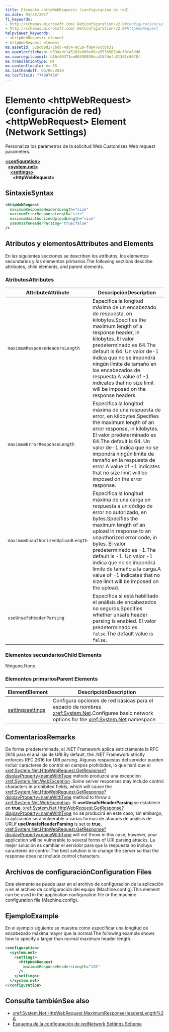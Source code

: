 ```yaml
---
title: Elemento <httpWebRequest> (configuración de red)
ms.date: 03/30/2017
f1_keywords:
- http://schemas.microsoft.com/.NetConfiguration/v2.0#configuration/system.net/settings/httpWebRequest
- http://schemas.microsoft.com/.NetConfiguration/v2.0#httpWebRequest
helpviewer_keywords:
- <httpWebRequest> element
- httpWebRequest element
ms.assetid: 52acd9d2-5bdc-4dc4-9c2a-f0a476ccbb31
ms.openlocfilehash: d33dadc14510feb00e05ca557b507b0cf8fa0dd0
ms.sourcegitcommit: b16c00371ea06398859ecd157defc81301c9070f
ms.translationtype: MT
ms.contentlocale: es-ES
ms.lasthandoff: 06/06/2020
ms.locfileid: "74087458"
---
```

# <a name="httpwebrequest-element-network-settings"></a><span data-ttu-id="155d1-102">Elemento \<httpWebRequest> (configuración de red)</span><span class="sxs-lookup"><span data-stu-id="155d1-102">\<httpWebRequest> Element (Network Settings)</span></span>
<span data-ttu-id="155d1-103">Personaliza los parámetros de la solicitud Web.</span><span class="sxs-lookup"><span data-stu-id="155d1-103">Customizes Web request parameters.</span></span>  

[**\<configuration>**](../configuration-element.md)\
&nbsp;&nbsp;[**\<system.net>**](system-net-element-network-settings.md)\
&nbsp;&nbsp;&nbsp;&nbsp;[**\<settings>**](settings-element-network-settings.md)\
&nbsp;&nbsp;&nbsp;&nbsp;&nbsp;&nbsp;**\<httpWebRequest>**

## <a name="syntax"></a><span data-ttu-id="155d1-104">Sintaxis</span><span class="sxs-lookup"><span data-stu-id="155d1-104">Syntax</span></span>  
  
```xml  
<httpWebRequest  
  maximumResponseHeadersLength="size"  
  maximumErrorResponseLength="size"  
  maximumUnauthorizedUploadLength="size"  
  useUnsafeHeaderParsing="true|false"  
/>  
```  
  
## <a name="attributes-and-elements"></a><span data-ttu-id="155d1-105">Atributos y elementos</span><span class="sxs-lookup"><span data-stu-id="155d1-105">Attributes and Elements</span></span>  
 <span data-ttu-id="155d1-106">En las siguientes secciones se describen los atributos, los elementos secundarios y los elementos primarios.</span><span class="sxs-lookup"><span data-stu-id="155d1-106">The following sections describe attributes, child elements, and parent elements.</span></span>  
  
### <a name="attributes"></a><span data-ttu-id="155d1-107">Atributos</span><span class="sxs-lookup"><span data-stu-id="155d1-107">Attributes</span></span>  
  
|<span data-ttu-id="155d1-108">**Attribute**</span><span class="sxs-lookup"><span data-stu-id="155d1-108">**Attribute**</span></span>|<span data-ttu-id="155d1-109">**Descripción**</span><span class="sxs-lookup"><span data-stu-id="155d1-109">**Description**</span></span>|  
|-------------------|---------------------|  
|`maximumResponseHeadersLength`|<span data-ttu-id="155d1-110">Especifica la longitud máxima de un encabezado de respuesta, en kilobytes.</span><span class="sxs-lookup"><span data-stu-id="155d1-110">Specifies the maximum length of a response header, in kilobytes.</span></span> <span data-ttu-id="155d1-111">El valor predeterminado es 64.</span><span class="sxs-lookup"><span data-stu-id="155d1-111">The default is 64.</span></span> <span data-ttu-id="155d1-112">Un valor de-1 indica que no se impondrá ningún límite de tamaño en los encabezados de respuesta.</span><span class="sxs-lookup"><span data-stu-id="155d1-112">A value of -1 indicates that no size limit will be imposed on the response headers.</span></span>|  
|`maximumErrorResponseLength`|<span data-ttu-id="155d1-113">Especifica la longitud máxima de una respuesta de error, en kilobytes.</span><span class="sxs-lookup"><span data-stu-id="155d1-113">Specifies the maximum length of an error response, in kilobytes.</span></span> <span data-ttu-id="155d1-114">El valor predeterminado es 64.</span><span class="sxs-lookup"><span data-stu-id="155d1-114">The default is 64.</span></span> <span data-ttu-id="155d1-115">Un valor de-1 indica que no se impondrá ningún límite de tamaño en la respuesta de error.</span><span class="sxs-lookup"><span data-stu-id="155d1-115">A value of -1 indicates that no size limit will be imposed on the error response.</span></span>|  
|`maximumUnauthorizedUploadLength`|<span data-ttu-id="155d1-116">Especifica la longitud máxima de una carga en respuesta a un código de error no autorizado, en bytes.</span><span class="sxs-lookup"><span data-stu-id="155d1-116">Specifies the maximum length of an upload in response to an unauthorized error code, in bytes.</span></span> <span data-ttu-id="155d1-117">El valor predeterminado es -1.</span><span class="sxs-lookup"><span data-stu-id="155d1-117">The default is -1.</span></span> <span data-ttu-id="155d1-118">Un valor -1 indica que no se impondrá límite de tamaño a la carga.</span><span class="sxs-lookup"><span data-stu-id="155d1-118">A value of -1 indicates that no size limit will be imposed on the upload.</span></span>|  
|`useUnsafeHeaderParsing`|<span data-ttu-id="155d1-119">Especifica si está habilitado el análisis de encabezados no seguros.</span><span class="sxs-lookup"><span data-stu-id="155d1-119">Specifies whether unsafe header parsing is enabled.</span></span> <span data-ttu-id="155d1-120">El valor predeterminado es `false`.</span><span class="sxs-lookup"><span data-stu-id="155d1-120">The default value is `false`.</span></span>|  
  
### <a name="child-elements"></a><span data-ttu-id="155d1-121">Elementos secundarios</span><span class="sxs-lookup"><span data-stu-id="155d1-121">Child Elements</span></span>  
 <span data-ttu-id="155d1-122">Ninguno.</span><span class="sxs-lookup"><span data-stu-id="155d1-122">None.</span></span>  
  
### <a name="parent-elements"></a><span data-ttu-id="155d1-123">Elementos primarios</span><span class="sxs-lookup"><span data-stu-id="155d1-123">Parent Elements</span></span>  
  
|<span data-ttu-id="155d1-124">**Element**</span><span class="sxs-lookup"><span data-stu-id="155d1-124">**Element**</span></span>|<span data-ttu-id="155d1-125">**Descripción**</span><span class="sxs-lookup"><span data-stu-id="155d1-125">**Description**</span></span>|  
|-----------------|---------------------|  
|[<span data-ttu-id="155d1-126">settings</span><span class="sxs-lookup"><span data-stu-id="155d1-126">settings</span></span>](settings-element-network-settings.md)|<span data-ttu-id="155d1-127">Configura opciones de red básicas para el espacio de nombres <xref:System.Net>.</span><span class="sxs-lookup"><span data-stu-id="155d1-127">Configures basic network options for the <xref:System.Net> namespace.</span></span>|  
  
## <a name="remarks"></a><span data-ttu-id="155d1-128">Comentarios</span><span class="sxs-lookup"><span data-stu-id="155d1-128">Remarks</span></span>  
 <span data-ttu-id="155d1-129">De forma predeterminada, el .NET Framework aplica estrictamente la RFC 2616 para el análisis de URI.</span><span class="sxs-lookup"><span data-stu-id="155d1-129">By default, the .NET Framework strictly enforces RFC 2616 for URI parsing.</span></span> <span data-ttu-id="155d1-130">Algunas respuestas del servidor pueden incluir caracteres de control en campos prohibidos, lo que hará que el <xref:System.Net.HttpWebRequest.GetResponse?displayProperty=nameWithType> método produzca una excepción <xref:System.Net.WebException> .</span><span class="sxs-lookup"><span data-stu-id="155d1-130">Some server responses may include control characters in prohibited fields, which will cause the <xref:System.Net.HttpWebRequest.GetResponse?displayProperty=nameWithType> method to throw a <xref:System.Net.WebException>.</span></span> <span data-ttu-id="155d1-131">Si **useUnsafeHeaderParsing** se establece en **true**, <xref:System.Net.HttpWebRequest.GetResponse?displayProperty=nameWithType> no se producirá en este caso; sin embargo, la aplicación será vulnerable a varias formas de ataques de análisis de URI.</span><span class="sxs-lookup"><span data-stu-id="155d1-131">If **useUnsafeHeaderParsing** is set to **true**, <xref:System.Net.HttpWebRequest.GetResponse?displayProperty=nameWithType> will not throw in this case; however, your application will be vulnerable to several forms of URI parsing attacks.</span></span> <span data-ttu-id="155d1-132">La mejor solución es cambiar el servidor para que la respuesta no incluya caracteres de control.</span><span class="sxs-lookup"><span data-stu-id="155d1-132">The best solution is to change the server so that the response does not include control characters.</span></span>  
  
## <a name="configuration-files"></a><span data-ttu-id="155d1-133">Archivos de configuración</span><span class="sxs-lookup"><span data-stu-id="155d1-133">Configuration Files</span></span>  
 <span data-ttu-id="155d1-134">Este elemento se puede usar en el archivo de configuración de la aplicación o en el archivo de configuración del equipo (Machine.config).</span><span class="sxs-lookup"><span data-stu-id="155d1-134">This element can be used in the application configuration file or the machine configuration file (Machine.config).</span></span>  
  
## <a name="example"></a><span data-ttu-id="155d1-135">Ejemplo</span><span class="sxs-lookup"><span data-stu-id="155d1-135">Example</span></span>  
 <span data-ttu-id="155d1-136">En el ejemplo siguiente se muestra cómo especificar una longitud de encabezado máxima mayor que la normal.</span><span class="sxs-lookup"><span data-stu-id="155d1-136">The following example shows how to specify a larger than normal maximum header length.</span></span>  
  
```xml  
<configuration>  
  <system.net>  
    <settings>  
      <httpWebRequest  
        maximumResponseHeadersLength="128"  
      />  
    </settings>  
  </system.net>  
</configuration>  
```  
  
## <a name="see-also"></a><span data-ttu-id="155d1-137">Consulte también</span><span class="sxs-lookup"><span data-stu-id="155d1-137">See also</span></span>

- <xref:System.Net.HttpWebRequest.MaximumResponseHeadersLength%2A>
- [<span data-ttu-id="155d1-138">Esquema de la configuración de red</span><span class="sxs-lookup"><span data-stu-id="155d1-138">Network Settings Schema</span></span>](index.md)
